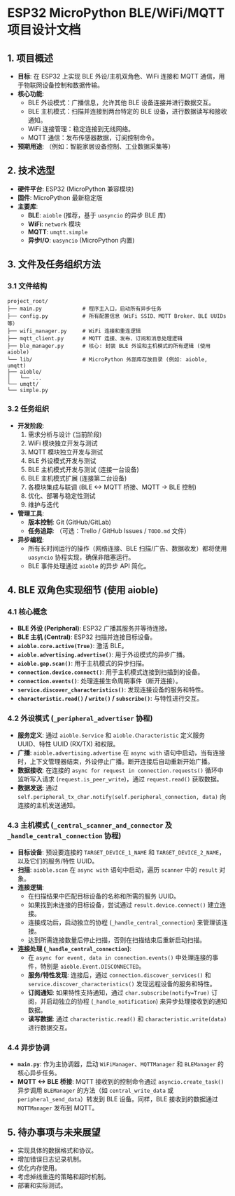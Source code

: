 # ESP32 MicroPython BLE/WiFi/MQTT 项目设计文档

## 1. 项目概述

* **目标**: 在 ESP32 上实现 BLE 外设/主机双角色、WiFi 连接和 MQTT 通信，用于物联网设备控制和数据传输。
* **核心功能**:
    * BLE 外设模式：广播信息，允许其他 BLE 设备连接并进行数据交互。
    * BLE 主机模式：扫描并连接到两台特定的 BLE 设备，进行数据读写和接收通知。
    * WiFi 连接管理：稳定连接到无线网络。
    * MQTT 通信：发布传感器数据，订阅控制命令。
* **预期用途**: （例如：智能家居设备控制、工业数据采集等）

## 2. 技术选型

* **硬件平台**: ESP32 (MicroPython 兼容模块)
* **固件**: MicroPython 最新稳定版
* **主要库**:
    * **BLE**: `aioble` (推荐，基于 `uasyncio` 的异步 BLE 库)
    * **WiFi**: `network` 模块
    * **MQTT**: `umqtt.simple`
    * **异步I/O**: `uasyncio` (MicroPython 内置)

## 3. 文件及任务组织方法

### 3.1 文件结构
```
project_root/
├── main.py             # 程序主入口，启动所有异步任务
├── config.py           # 所有配置信息（WiFi SSID、MQTT Broker、BLE UUIDs等）
├── wifi_manager.py     # WiFi 连接和重连逻辑
├── mqtt_client.py      # MQTT 连接、发布、订阅和消息处理逻辑
├── ble_manager.py      # 核心: 封装 BLE 外设和主机模式的所有逻辑 (使用 aioble)
└── lib/                # MicroPython 外部库存放目录 (例如: aioble, umqtt)
├── aioble/
│   └── ...
└── umqtt/
└── simple.py
```
### 3.2 任务组织

* **开发阶段**:
    1.  需求分析与设计 (当前阶段)
    2.  WiFi 模块独立开发与测试
    3.  MQTT 模块独立开发与测试
    4.  BLE 外设模式开发与测试
    5.  BLE 主机模式开发与测试 (连接一台设备)
    6.  BLE 主机模式扩展 (连接第二台设备)
    7.  各模块集成与联调 (BLE <-> MQTT 桥接、MQTT -> BLE 控制)
    8.  优化、部署与稳定性测试
    9.  维护与迭代
* **管理工具**:
    * **版本控制**: Git (GitHub/GitLab)
    * **任务追踪**: （可选：Trello / GitHub Issues / `TODO.md` 文件）
* **异步编程**:
    * 所有长时间运行的操作（网络连接、BLE 扫描/广告、数据收发）都将使用 `uasyncio` 协程实现，确保非阻塞运行。
    * BLE 事件处理通过 `aioble` 的异步 API 简化。

## 4. BLE 双角色实现细节 (使用 aioble)

### 4.1 核心概念

* **BLE 外设 (Peripheral)**: ESP32 广播其服务并等待连接。
* **BLE 主机 (Central)**: ESP32 扫描并连接目标设备。
* **`aioble.core.active(True)`**: 激活 BLE。
* **`aioble.advertising.advertise()`**: 用于外设模式的异步广播。
* **`aioble.gap.scan()`**: 用于主机模式的异步扫描。
* **`connection.device.connect()`**: 用于主机模式连接到扫描到的设备。
* **`connection.events()`**: 处理连接生命周期事件（断开连接）。
* **`service.discover_characteristics()`**: 发现连接设备的服务和特性。
* **`characteristic.read()` / `write()` / `subscribe()`**: 与特性进行交互。

### 4.2 外设模式 (`_peripheral_advertiser` 协程)

* **服务定义**: 通过 `aioble.Service` 和 `aioble.Characteristic` 定义服务 UUID、特性 UUID (RX/TX) 和权限。
* **广播**: `aioble.advertising.advertise` 在 `async with` 语句中启动，当有连接时，上下文管理器结束，外设停止广播。断开连接后自动重新开始广播。
* **数据接收**: 在连接的 `async for request in connection.requests()` 循环中监听写入请求 (`request.is_peer_write`)，通过 `request.read()` 获取数据。
* **数据发送**: 通过 `self.peripheral_tx_char.notify(self.peripheral_connection, data)` 向连接的主机发送通知。

### 4.3 主机模式 (`_central_scanner_and_connector` 及 `_handle_central_connection` 协程)

* **目标设备**: 预设要连接的 `TARGET_DEVICE_1_NAME` 和 `TARGET_DEVICE_2_NAME`，以及它们的服务/特性 UUID。
* **扫描**: `aioble.scan` 在 `async with` 语句中启动，遍历 `scanner` 中的 `result` 对象。
* **连接逻辑**:
    * 在扫描结果中匹配目标设备的名称和所需的服务 UUID。
    * 如果找到未连接的目标设备，尝试通过 `result.device.connect()` 建立连接。
    * 连接成功后，启动独立的协程 (`_handle_central_connection`) 来管理该连接。
    * 达到所需连接数量后停止扫描，否则在扫描结束后重新启动扫描。
* **连接处理 (`_handle_central_connection`)**:
    * 在 `async for event, data in connection.events()` 中处理连接的事件，特别是 `aioble.Event.DISCONNECTED`。
    * **服务/特性发现**: 连接后，通过 `connection.discover_services()` 和 `service.discover_characteristics()` 发现远程设备的服务和特性。
    * **订阅通知**: 如果特性支持通知，通过 `char.subscribe(notify=True)` 订阅，并启动独立的协程 (`_handle_notification`) 来异步处理接收到的通知数据。
    * **读写数据**: 通过 `characteristic.read()` 和 `characteristic.write(data)` 进行数据交互。

### 4.4 异步协调

* **`main.py`**: 作为主协调器，启动 `WiFiManager`、`MQTTManager` 和 `BLEManager` 的核心异步任务。
* **MQTT <-> BLE 桥接**: MQTT 接收到的控制命令通过 `asyncio.create_task()` 异步调用 `BLEManager` 的方法（如 `central_write_data` 或 `peripheral_send_data`）转发到 BLE 设备。同样，BLE 接收到的数据通过 `MQTTManager` 发布到 MQTT。

## 5. 待办事项与未来展望

* 实现具体的数据格式和协议。
* 增加错误日志记录机制。
* 优化内存使用。
* 考虑掉线重连的策略和超时机制。
* 部署和实际测试。
